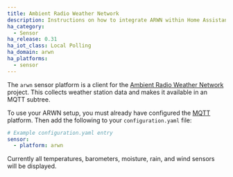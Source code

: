 ```yaml
---
title: Ambient Radio Weather Network
description: Instructions on how to integrate ARWN within Home Assistant.
ha_category:
  - Sensor
ha_release: 0.31
ha_iot_class: Local Polling
ha_domain: arwn
ha_platforms:
  - sensor
---
```


The `arwn` sensor platform is a client for the [Ambient Radio Weather Network](https://github.com/sdague/arwn) project. This collects weather station data and makes it available in an MQTT subtree.

To use your ARWN setup, you must already have configured the [MQTT](/integrations/mqtt/) platform. Then add the following to your `configuration.yaml` file:

```yaml
# Example configuration.yaml entry
sensor:
  - platform: arwn
```

Currently all temperatures, barometers, moisture, rain, and wind sensors will be displayed.
